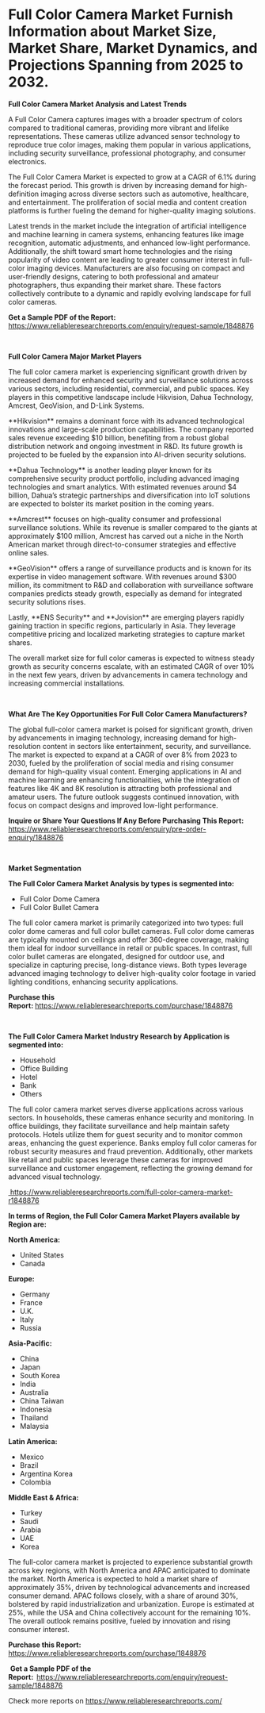 <p><h1>Full Color Camera Market Furnish Information about Market Size, Market Share, Market Dynamics, and Projections Spanning from 2025 to 2032.</h1></p><p><strong>Full Color Camera Market Analysis and Latest Trends</strong></p>
<p><p>A Full Color Camera captures images with a broader spectrum of colors compared to traditional cameras, providing more vibrant and lifelike representations. These cameras utilize advanced sensor technology to reproduce true color images, making them popular in various applications, including security surveillance, professional photography, and consumer electronics.</p><p>The Full Color Camera Market is expected to grow at a CAGR of 6.1% during the forecast period. This growth is driven by increasing demand for high-definition imaging across diverse sectors such as automotive, healthcare, and entertainment. The proliferation of social media and content creation platforms is further fueling the demand for higher-quality imaging solutions.</p><p>Latest trends in the market include the integration of artificial intelligence and machine learning in camera systems, enhancing features like image recognition, automatic adjustments, and enhanced low-light performance. Additionally, the shift toward smart home technologies and the rising popularity of video content are leading to greater consumer interest in full-color imaging devices. Manufacturers are also focusing on compact and user-friendly designs, catering to both professional and amateur photographers, thus expanding their market share. These factors collectively contribute to a dynamic and rapidly evolving landscape for full color cameras.</p></p>
<p><strong>Get a Sample PDF of the Report:&nbsp;</strong> <a href="https://www.reliableresearchreports.com/enquiry/request-sample/1848876?utm_campaign=2295&utm_medium=2&utm_source=Github&utm_content=ia&utm_term=11042025&utm_id=full-color-camera">https://www.reliableresearchreports.com/enquiry/request-sample/1848876</a></p>
<p>&nbsp;</p>
<p><strong>Full Color Camera Major Market Players</strong></p>
<p><p>The full color camera market is experiencing significant growth driven by increased demand for enhanced security and surveillance solutions across various sectors, including residential, commercial, and public spaces. Key players in this competitive landscape include Hikvision, Dahua Technology, Amcrest, GeoVision, and D-Link Systems.</p><p>**Hikvision** remains a dominant force with its advanced technological innovations and large-scale production capabilities. The company reported sales revenue exceeding $10 billion, benefiting from a robust global distribution network and ongoing investment in R&D. Its future growth is projected to be fueled by the expansion into AI-driven security solutions.</p><p>**Dahua Technology** is another leading player known for its comprehensive security product portfolio, including advanced imaging technologies and smart analytics. With estimated revenues around $4 billion, Dahua’s strategic partnerships and diversification into IoT solutions are expected to bolster its market position in the coming years.</p><p>**Amcrest** focuses on high-quality consumer and professional surveillance solutions. While its revenue is smaller compared to the giants at approximately $100 million, Amcrest has carved out a niche in the North American market through direct-to-consumer strategies and effective online sales.</p><p>**GeoVision** offers a range of surveillance products and is known for its expertise in video management software. With revenues around $300 million, its commitment to R&D and collaboration with surveillance software companies predicts steady growth, especially as demand for integrated security solutions rises.</p><p>Lastly, **ENS Security** and **Jovision** are emerging players rapidly gaining traction in specific regions, particularly in Asia. They leverage competitive pricing and localized marketing strategies to capture market shares.</p><p>The overall market size for full color cameras is expected to witness steady growth as security concerns escalate, with an estimated CAGR of over 10% in the next few years, driven by advancements in camera technology and increasing commercial installations.</p></p>
<p>&nbsp;</p>
<p><strong>What Are The Key Opportunities For Full Color Camera Manufacturers?</strong></p>
<p><p>The global full-color camera market is poised for significant growth, driven by advancements in imaging technology, increasing demand for high-resolution content in sectors like entertainment, security, and surveillance. The market is expected to expand at a CAGR of over 8% from 2023 to 2030, fueled by the proliferation of social media and rising consumer demand for high-quality visual content. Emerging applications in AI and machine learning are enhancing functionalities, while the integration of features like 4K and 8K resolution is attracting both professional and amateur users. The future outlook suggests continued innovation, with focus on compact designs and improved low-light performance.</p></p>
<p><strong>Inquire or Share Your Questions If Any Before Purchasing This Report:</strong> <a href="https://www.reliableresearchreports.com/enquiry/pre-order-enquiry/1848876?utm_campaign=2295&utm_medium=2&utm_source=Github&utm_content=ia&utm_term=11042025&utm_id=full-color-camera">https://www.reliableresearchreports.com/enquiry/pre-order-enquiry/1848876</a></p>
<p>&nbsp;</p>
<p><strong>Market Segmentation</strong></p>
<p><strong>The Full Color Camera Market Analysis by types is segmented into:</strong></p>
<p><ul><li>Full Color Dome Camera</li><li>Full Color Bullet Camera</li></ul></p>
<p><p>The full color camera market is primarily categorized into two types: full color dome cameras and full color bullet cameras. Full color dome cameras are typically mounted on ceilings and offer 360-degree coverage, making them ideal for indoor surveillance in retail or public spaces. In contrast, full color bullet cameras are elongated, designed for outdoor use, and specialize in capturing precise, long-distance views. Both types leverage advanced imaging technology to deliver high-quality color footage in varied lighting conditions, enhancing security applications.</p></p>
<p><strong>Purchase this Report:&nbsp;</strong><a href="https://www.reliableresearchreports.com/purchase/1848876?utm_campaign=2295&utm_medium=2&utm_source=Github&utm_content=ia&utm_term=11042025&utm_id=full-color-camera">https://www.reliableresearchreports.com/purchase/1848876</a></p>
<p>&nbsp;</p>
<p><strong>The Full Color Camera Market Industry Research by Application is segmented into:</strong></p>
<p><ul><li>Household</li><li>Office Building</li><li>Hotel</li><li>Bank</li><li>Others</li></ul></p>
<p><p>The full color camera market serves diverse applications across various sectors. In households, these cameras enhance security and monitoring. In office buildings, they facilitate surveillance and help maintain safety protocols. Hotels utilize them for guest security and to monitor common areas, enhancing the guest experience. Banks employ full color cameras for robust security measures and fraud prevention. Additionally, other markets like retail and public spaces leverage these cameras for improved surveillance and customer engagement, reflecting the growing demand for advanced visual technology.</p></p>
<p><a href="https://www.reliableresearchreports.com/full-color-camera-market-r1848876?utm_campaign=2295&utm_medium=2&utm_source=Github&utm_content=ia&utm_term=11042025&utm_id=full-color-camera">&nbsp;https://www.reliableresearchreports.com/full-color-camera-market-r1848876</a></p>
<p><strong>In terms of Region, the Full Color Camera Market Players available by Region are:</strong></p>
<p>
    <p> <strong> North America: </strong>
        <ul>
            <li>United States</li>
            <li>Canada</li>
        </ul>
        </p> 
    <p> <strong> Europe: </strong>
        <ul>
            <li>Germany</li>
            <li>France</li>
            <li>U.K.</li>
            <li>Italy</li>
            <li>Russia</li>
        </ul>
        </p> 
    <p> <strong> Asia-Pacific: </strong>
        <ul>
            <li>China</li>
            <li>Japan</li>
            <li>South Korea</li>
            <li>India</li>
            <li>Australia</li>
            <li>China Taiwan</li>
            <li>Indonesia</li>
            <li>Thailand</li>
            <li>Malaysia</li>
        </ul>
        </p> 
    <p> <strong> Latin America: </strong>
        <ul>
            <li>Mexico</li>
            <li>Brazil</li>
            <li>Argentina Korea</li>
            <li>Colombia</li>
        </ul>
        </p> 
    <p> <strong> Middle East & Africa: </strong>
        <ul>
            <li>Turkey</li>
            <li>Saudi</li>
            <li>Arabia</li>
            <li>UAE</li>
            <li>Korea</li>
        </ul>
    </p>
    </p>
<p><p>The full-color camera market is projected to experience substantial growth across key regions, with North America and APAC anticipated to dominate the market. North America is expected to hold a market share of approximately 35%, driven by technological advancements and increased consumer demand. APAC follows closely, with a share of around 30%, bolstered by rapid industrialization and urbanization. Europe is estimated at 25%, while the USA and China collectively account for the remaining 10%. The overall outlook remains positive, fueled by innovation and rising consumer interest.</p></p>
<p><strong>Purchase this Report: </strong><a href="https://www.reliableresearchreports.com/purchase/1848876?utm_campaign=2295&utm_medium=2&utm_source=Github&utm_content=ia&utm_term=11042025&utm_id=full-color-camera">https://www.reliableresearchreports.com/purchase/1848876</a></p>
<p>&nbsp;<strong>Get a Sample PDF of the Report:&nbsp;&nbsp;</strong><a href="https://www.reliableresearchreports.com/enquiry/request-sample/1848876?utm_campaign=2295&utm_medium=2&utm_source=Github&utm_content=ia&utm_term=11042025&utm_id=full-color-camera">https://www.reliableresearchreports.com/enquiry/request-sample/1848876</a></p>
<p><strong></strong></p>
<p>Check more reports on <a href="https://www.reliableresearchreports.com/?utm_campaign=2295&utm_medium=2&utm_source=Github&utm_content=ia&utm_term=11042025&utm_id=full-color-camera">https://www.reliableresearchreports.com/</a></p>